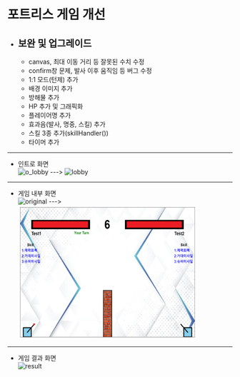 # 포트리스 게임 개선    
* 보완 및 업그레이드
  - 
  - canvas, 최대 이동 거리 등 잘못된 수치 수정
  - confirm창 문제, 발사 이후 움직임 등 버그 수정
  - 1:1 모드(턴제) 추가
  - 배경 이미지 추가
  - 방해물 추가
  - HP 추가 및 그래픽화
  - 플레이어명 추가
  - 효과음(발사, 명중, 스킬) 추가
  - 스킬 3종 추가(skillHandler())
  - 타이머 추가
* * *    
- 인트로 화면    
<img src="./pic/o_lobby.png" width="400px" height="300px" title="px(픽셀) 크기 설정" alt="o_lobby"></img>
--->
<img src="./pic/lobby.png" width="400px" height="300px" title="px(픽셀) 크기 설정" alt="lobby"></img><br/>
* * *
- 게임 내부 화면    
<img src="./pic/원본게임화면.png" width="400px" height="300px" title="px(픽셀) 크기 설정" alt="original"></img>
--->
<img src="./pic/u_pic.png" width="400px" height="300px" title="px(픽셀) 크기 설정" alt="upgrade"></img><br/>
* * *
- 게임 결과 화면    
<img src="./pic/result.png" width="400px" height="300px" title="px(픽셀) 크기 설정" alt="result"></img><br/>
